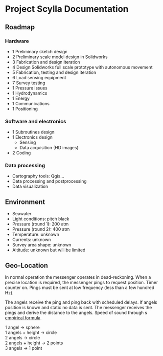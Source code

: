 # Project Scylla Documentation

## Roadmap

### Hardware
* 1 Preliminary sketch design
* 2 Preliminary scale model design in Solidworks
* 3 Fabrication and design iteration
* 4 Design Solidworks full scale prototype with autonomous movement
* 5 Fabrication, testing and design iteration
* 6 Load sensing equipment
* 7 Survey testing
* 1 Pressure issues
* 1 Hydrodynamics
* 1 Energy
* 1 Communications
* 1 Positioning

### Software and electronics
* 1 Subroutines design
* 1 Electronics design
  * Sensing
  * Data acquisition (HD images)
* 2 Coding

### Data processing
* Cartography tools: Qgis...
* Data processing and postprocessing
* Data visualization


## Environment
* Seawater
* Light conditions: pitch black
* Pressure (round 1): 200 atm  
* Pressure (round 2): 400 atm
* Temperature: unknown
* Currents: unknown
* Survey area shape: unknown
* Altitude: unknown but will be limited

## Geo-Location
In normal operation the messenger operates in dead-reckoning. When a precise location is required, the messenger pings to request position. Timer counter on. Pings must be sent at low frequency (less than a few hundred Hz).

The angels receive the ping and ping back with scheduled delays. If angels position is known and static no data is sent. The messenger receives the pings and derive the distance to the angels. Speed of sound through s
[empirical formula](https://en.wikipedia.org/wiki/Speed_of_sound#Seawater).

1 angel -> sphere  
1 angels + height -> circle  
2 angels -> circle  
2 angels + height -> 2 points  
3 angels -> 1 point
